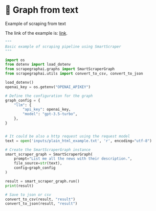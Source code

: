 # 🥎 Graph from text
Example of scraping from text

The link of the example is: [link](https://github.com/VinciGit00/Scrapegraph-ai/blob/main/examples/graph_examples/graph_builder_example.py).
```python
""" 
Basic example of scraping pipeline using SmartScraper
"""

import os
from dotenv import load_dotenv
from scrapegraphai.graphs import SmartScraperGraph
from scrapegraphai.utils import convert_to_csv, convert_to_json

load_dotenv()
openai_key = os.getenv("OPENAI_APIKEY")

# Define the configuration for the graph
graph_config = {
    "llm": {
        "api_key": openai_key,
        "model": "gpt-3.5-turbo",
    },
}


# It could be also a http request using the request model
text = open('inputs/plain_html_example.txt', 'r', encoding="utf-8")

# Create the SmartScraperGraph instance
smart_scraper_graph = SmartScraperGraph(
    prompt="List me all the news with their description.",
    file_source=str(text),
    config=graph_config
)

result = smart_scraper_graph.run()
print(result)

# Save to json or csv
convert_to_csv(result, "result")
convert_to_json(result, "result")
```